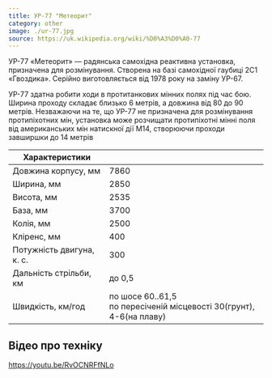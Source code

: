 ```yaml
---
title: УР-77 "Метеорит"
category: other
image: ./ur-77.jpg
source: https://uk.wikipedia.org/wiki/%D0%A3%D0%A0-77
---
```


УР-77 «Метеорит» — радянська самохідна реактивна установка, призначена для розмінування. Створена на базі самохідної гаубиці 2С1 «Гвоздика». Серійно виготовляється від 1978 року на заміну УР-67.

УР-77 здатна робити ходи в протитанкових мінних полях під час бою. Ширина проходу складає близько 6 метрів, а довжина від 80 до 90 метрів. Незважаючи на те, що УР-77 не призначена для розмінування протипіхотних мін, установка може розчищати протипіхотні мінні поля від американських мін натискної дії М14, створюючи проходи завширшки до 14 метрів

| Характеристики            |                                                                           |
| ------------------------- | ------------------------------------------------------------------------- |
| Довжина корпусу, мм       | 7860                                                                      |
| Ширина, мм                | 2850                                                                      |
| Висота, мм                | 2535                                                                      |
| База, мм                  | 3700                                                                      |
| Колія, мм                 | 2500                                                                      |
| Кліренс, мм               | 400                                                                       |
| Потужність двигуна, к. с. | 300                                                                       |
| Дальність стрільби, км    | до 0,5                                                                    |
| Швидкість, км/год         | по шосе 60..61,5 <br/> по пересіченій місцевості 30(грунт), 4-6(на плаву) |

## Відео про техніку

https://youtu.be/RvOCNRFfNLo
